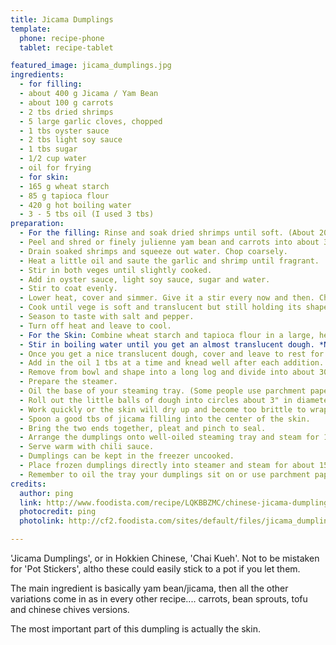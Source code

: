 ```yaml
---
title: Jicama Dumplings
template:
  phone: recipe-phone
  tablet: recipe-tablet

featured_image: jicama_dumplings.jpg
ingredients:
  - for filling:
  - about 400 g Jicama / Yam Bean
  - about 100 g carrots
  - 2 tbs dried shrimps
  - 5 large garlic cloves, chopped
  - 1 tbs oyster sauce
  - 2 tbs light soy sauce
  - 1 tbs sugar
  - 1/2 cup water
  - oil for frying
  - for skin:
  - 165 g wheat starch
  - 85 g tapioca flour
  - 420 g hot boiling water
  - 3 - 5 tbs oil (I used 3 tbs)
preparation:
  - For the filling: Rinse and soak dried shrimps until soft. (About 20 mins)
  - Peel and shred or finely julienne yam bean and carrots into about 3" long strips.
  - Drain soaked shrimps and squeeze out water. Chop coarsely.
  - Heat a little oil and saute the garlic and shrimp until fragrant.
  - Stir in both veges until slightly cooked.
  - Add in oyster sauce, light soy sauce, sugar and water.
  - Stir to coat evenly.
  - Lower heat, cover and simmer. Give it a stir every now and then. Check often to see if you need to add more water.
  - Cook until vege is soft and translucent but still holding its shape (not too mushy).
  - Season to taste with salt and pepper.
  - Turn off heat and leave to cool.
  - For the Skin: Combine wheat starch and tapioca flour in a large, heatproof mixing bowl.
  - Stir in boiling water until you get an almost translucent dough. *Note: This was tough to do as the dough was very sticky and firm so I gave up and transferred to my Kenwood Chef mixer with a dough hook to mix and knead.
  - Once you get a nice translucent dough, cover and leave to rest for about 10 mins.
  - Add in the oil 1 tbs at a time and knead well after each addition. Keep at it until all 3 tbs oil are used up.
  - Remove from bowl and shape into a long log and divide into about 30 - 35 pieces, depending on how big you want your dumplings to be.
  - Prepare the steamer.
  - Oil the base of your steaming tray. (Some people use parchment paper)
  - Roll out the little balls of dough into circles about 3" in diameter.
  - Work quickly or the skin will dry up and become too brittle to wrap or cover with a damp cloth in between.
  - Spoon a good tbs of jicama filling into the center of the skin.
  - Bring the two ends together, pleat and pinch to seal.
  - Arrange the dumplings onto well-oiled steaming tray and steam for 15 - 18 mins or until skin is translucent.
  - Serve warm with chili sauce.
  - Dumplings can be kept in the freezer uncooked.
  - Place frozen dumplings directly into steamer and steam for about 15 - 18 mins or until translucent.
  - Remember to oil the tray your dumplings sit on or use parchment paper to line.
credits:
  author: ping
  link: http://www.foodista.com/recipe/LQKBBZMC/chinese-jicama-dumplings
  photocredit: ping
  photolink: http://cf2.foodista.com/sites/default/files/jicama_dumplings.jpg

---
```


'Jicama Dumplings', or in Hokkien Chinese, 'Chai Kueh'. Not to be mistaken for 'Pot Stickers', altho these could easily stick to a pot if you let them.

The main ingredient is basically yam bean/jicama, then all the other variations come in as in every other recipe.... carrots, bean sprouts, tofu and chinese chives versions.

The most important part of this dumpling is actually the skin.
